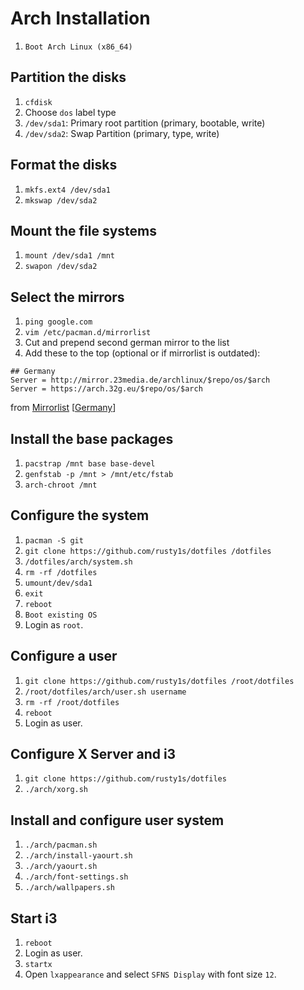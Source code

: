 # Arch Installation

1. `Boot Arch Linux (x86_64)`

## Partition the disks

1. `cfdisk`
1. Choose `dos` label type
1. `/dev/sda1`: Primary root partition (primary, bootable, write)
1. `/dev/sda2`: Swap Partition (primary, type, write)

## Format the disks

1. `mkfs.ext4 /dev/sda1`
1. `mkswap /dev/sda2`

## Mount the file systems

1. `mount /dev/sda1 /mnt`
1. `swapon /dev/sda2`

## Select the mirrors

1. `ping google.com`
1. `vim /etc/pacman.d/mirrorlist`
1. Cut and prepend second german mirror to the list
1. Add these to the top (optional or if mirrorlist is outdated):
```
## Germany
Server = http://mirror.23media.de/archlinux/$repo/os/$arch
Server = https://arch.32g.eu/$repo/os/$arch
```
from [Mirrorlist](https://www.archlinux.org/mirrorlist/) [[Germany](https://www.archlinux.org/mirrorlist/?country=DE&protocol=http&protocol=https&ip_version=4)]

## Install the base packages

1. `pacstrap /mnt base base-devel`
1. `genfstab -p /mnt > /mnt/etc/fstab`
1. `arch-chroot /mnt`

## Configure the system

1. `pacman -S git`
1. `git clone https://github.com/rusty1s/dotfiles /dotfiles`
1. `/dotfiles/arch/system.sh`
1. `rm -rf /dotfiles`
1. `umount/dev/sda1`
1. `exit`
1. `reboot`
1. `Boot existing OS`
1. Login as `root`.

## Configure a user

1. `git clone https://github.com/rusty1s/dotfiles /root/dotfiles`
1. `/root/dotfiles/arch/user.sh username`
1. `rm -rf /root/dotfiles`
1. `reboot`
1. Login as user.

## Configure X Server and i3

1. `git clone https://github.com/rusty1s/dotfiles`
1. `./arch/xorg.sh`

## Install and configure user system

1. `./arch/pacman.sh`
1. `./arch/install-yaourt.sh`
1. `./arch/yaourt.sh`
1. `./arch/font-settings.sh`
1. `./arch/wallpapers.sh`

## Start i3

1. `reboot`
1. Login as user.
1. `startx`
1. Open `lxappearance` and select `SFNS Display` with font size `12`.
